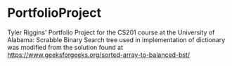 # PortfolioProject
Tyler Riggins' Portfolio Project for the CS201 course at the University of Alabama: Scrabble
Binary Search tree used in implementation of dictionary was modified from the solution found at https://www.geeksforgeeks.org/sorted-array-to-balanced-bst/
